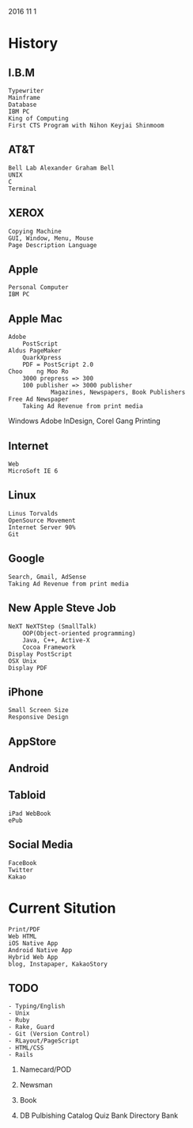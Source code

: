 2016 11 1


# History

## I.B.M
	Typewriter
	Mainframe
	Database
	IBM PC
	King of Computing
	First CTS Program with Nihon Keyjai Shinmoom
	
## AT&T
	Bell Lab Alexander Graham Bell
	UNIX
	C
	Terminal
	
## XEROX
	Copying Machine
	GUI, Window, Menu, Mouse
	Page Description Language

## Apple 
	Personal Computer
	IBM PC

## Apple Mac
	
	Adobe
		PostScript
	Aldus PageMaker
		QuarkXpress
		PDF = PostScript 2.0
	Choo	ng Moo Ro
		3000 prepress => 300 
		100 publisher => 3000 publisher
				Magazines, Newspapers, Book Publishers
	Free Ad Newspaper
		Taking Ad Revenue from print media
	
Windows
	Adobe InDesign, Corel 
	Gang Printing

## Internet
	Web
	MicroSoft IE 6

## Linux
	Linus Torvalds
	OpenSource Movement
	Internet Server 90%
	Git
	
## Google
	Search, Gmail, AdSense
	Taking Ad Revenue from print media
	
## New Apple Steve Job
	NeXT NeXTStep (SmallTalk)
		OOP(Object-oriented programming)
		Java, C++, Active-X
		Cocoa Framework 
	Display PostScript
	OSX Unix
	Display PDF
	
## iPhone
	Small Screen Size
	Responsive Design
	
## AppStore
		
## Android

## Tabloid
	iPad WebBook
	ePub

## Social Media
	FaceBook
	Twitter
	Kakao

# Current Sitution
	Print/PDF
	Web HTML
	iOS Native App
	Android Native App
	Hybrid Web App
	blog, Instapaper, KakaoStory
	
## TODO

	- Typing/English
	- Unix
	- Ruby
	- Rake, Guard
	- Git (Version Control)
	- RLayout/PageScript
	- HTML/CSS
	- Rails


1. Namecard/POD

1. Newsman

1. Book

1. DB Pulbishing
	Catalog
	Quiz Bank
	Directory Bank
	